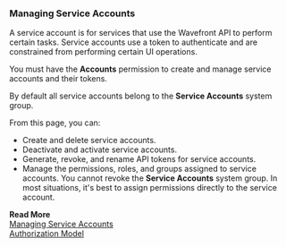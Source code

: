 ### Managing Service Accounts

A service account is for services that use the Wavefront API to perform certain tasks. Service accounts use a token to authenticate and are constrained from performing certain UI operations.

You must have the **Accounts** permission to create and manage service accounts and their tokens.

By default all service accounts belong to the **Service Accounts** system group.

From this page, you can:
* Create and delete service accounts.
* Deactivate and activate service accounts.
* Generate, revoke, and rename API tokens for service accounts.
* Manage the permissions, roles, and groups assigned to service accounts. You cannot revoke the **Service Accounts** system group. In most situations, it's best to assign permissions directly to the service account.


**Read More**<br/>
[Managing Service Accounts](https://docs.wavefront.com/service-accounts.html)<br/>
[Authorization Model](https://docs.wavefront.com/authorization.html)
